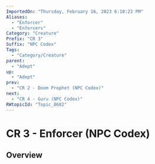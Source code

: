 ```yaml
---
ImportedOn: "Thursday, February 16, 2023 6:10:23 PM"
Aliases:
  - "Enforcer"
  - "Enforcers"
Category: "Creature"
Prefix: "CR 3"
Suffix: "NPC Codex"
Tags:
  - "Category/Creature"
parent:
  - "Adept"
up:
  - "Adept"
prev:
  - "CR 2 - Doom Prophet (NPC Codex)"
next:
  - "CR 4 - Guru (NPC Codex)"
RWtopicId: "Topic_8682"
---
```

# CR 3 - Enforcer (NPC Codex)
## Overview
